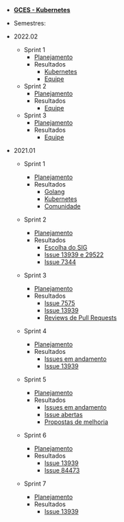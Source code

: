 - [<b>GCES - Kubernetes</b>](/?id=gces-kubernetes)

- Semestres:
- 2022.02
  - Sprint 1
    - [Planejamento](./semestres/2022_02/sprint1/Planejamento.md)
    - Resultados
      - [Kubernetes](./semestres/2022_02/sprint1/resultados/kubernetes.md)
      - [Equipe](./semestres/2022_02/sprint1/resultados/equipe.md)
  - Sprint 2
    - [Planejamento](./semestres/2022_02/sprint2/planejamento.md)
    - Resultados
      - [Equipe](./semestres/2022_02/sprint2/resultados/equipe.md)
  - Sprint 3
    - [Planejamento](./semestres/2022_02/sprint3/planejamento.md)
    - Resultados
      - [Equipe](./semestres/2022_02/sprint3/resultados/equipe.md)
- 2021.01
  - Sprint 1
    - [Planejamento](/semestres/2021.01/sprint1/planejamento.md)
    - Resultados
      - [Golang](/semestres/2021.01/sprint1/resultados/Golang.md)
      - [Kubernetes](/semestres/2021.01/sprint1/resultados/Kubernetes.md)
      - [Comunidade](/semestres/2021.01/sprint1/resultados/Comunidade.md)
  - Sprint 2
    - [Planejamento](/semestres/2021.01/sprint2/planejamento.md)
    - Resultados
      - [Escolha do SIG](/semestres/2021.01/sprint2/resultados/escolha-do-sig.md)
      - [Issue 13939 e 29522](/semestres/2021.01/sprint2/resultados/issue13939.md)
      - [Issue 7344](/semestres/2021.01/sprint2/resultados/issue7344.md)
  - Sprint 3
    - [Planejamento](/semestres/2021.01/sprint3/planejamento.md)
    - Resultados
      - [Issue 7575](/semestres/2021.01/sprint3/resultados/issue7575.md)
      - [Issue 13939](/semestres/2021.01/sprint3/resultados/issue13939.md)
      - [Reviews de Pull Requests](/semestres/2021.01/sprint3/resultados/code_reviews.md)
  - Sprint 4
    - [Planejamento](/semestres/2021.01/sprint4/planejamento.md)
    - Resultados
      - [Issues em andamento](/semestres/2021.01/sprint4/resultados/issues-andamento.md)
      - [Issue 13939](/semestres/2021.01/sprint4/resultados/issue13939.md)
  - Sprint 5
    - [Planejamento](/semestres/2021.01/sprint5/planejamento.md)
    - Resultados
      - [Issues em andamento](/semestres/2021.01/sprint5/resultados/issues-andamento.md)
      - [Issue abertas](/semestres/2021.01/sprint5/resultados/issues-abertas.md)
      - [Propostas de melhoria](/semestres/2021.01/sprint5/resultados/propostas-de-melhoria.md)

  - Sprint 6
    - [Planejamento](/semestres/2021.01/sprint6/planejamento.md)
    - Resultados
      - [Issue 13939](/semestres/2021.01/sprint6/resultados/issue13939.md)
      - [Issue 84473](/semestres/2021.01/sprint6/resultados/issue84473.md)
  - Sprint 7
    - [Planejamento](/semestres/2021.01/sprint7/planejamento.md)
    - Resultados
      - [Issue 13939](/semestres/2021.01/sprint7/resultados/issue13939.md)

